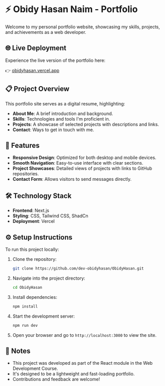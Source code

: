 # ⚡ Obidy Hasan Naim - Portfolio

Welcome to my personal portfolio website, showcasing my skills, projects, and achievements as a web developer.

## 🌐 Live Deployment

Experience the live version of the portfolio here:

👉 [obidyhasan.vercel.app](https://obidyhasan.vercel.app)

## 📋 Project Overview

This portfolio site serves as a digital resume, highlighting:

- **About Me**: A brief introduction and background.
- **Skills**: Technologies and tools I'm proficient in.
- **Projects**: A showcase of selected projects with descriptions and links.
- **Contact**: Ways to get in touch with me.

## 🚀 Features

- **Responsive Design**: Optimized for both desktop and mobile devices.
- **Smooth Navigation**: Easy-to-use interface with clear sections.
- **Project Showcases**: Detailed views of projects with links to GitHub repositories.
- **Contact Form**: Allows visitors to send messages directly.

## 🛠️ Technology Stack

- **Frontend**: Next.js
- **Styling**: CSS, Tailwind CSS, ShadCn
- **Deployment**: Vercel

## ⚙️ Setup Instructions

To run this project locally:

1. Clone the repository:

   ```bash
   git clone https://github.com/dev-obidyhasan/ObidyHasan.git
   ```

2. Navigate into the project directory:

   ```bash
   cd ObidyHasan
   ```

3. Install dependencies:

   ```bash
   npm install
   ```

4. Start the development server:

   ```bash
   npm run dev
   ```

5. Open your browser and go to `http://localhost:3000` to view the site.

## 📝 Notes

- This project was developed as part of the React module in the Web Development Course.
- It's designed to be a lightweight and fast-loading portfolio.
- Contributions and feedback are welcome!
